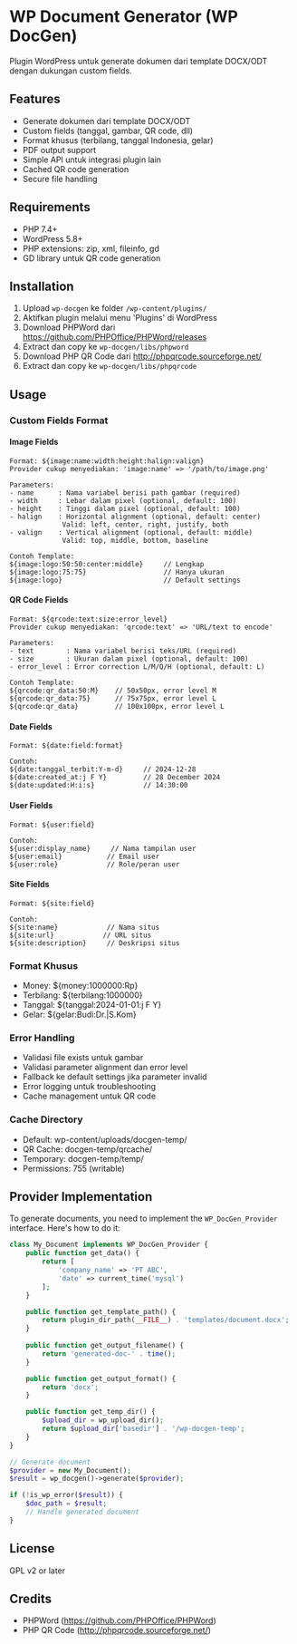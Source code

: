 # WP Document Generator (WP DocGen)

Plugin WordPress untuk generate dokumen dari template DOCX/ODT dengan dukungan custom fields.

## Features

- Generate dokumen dari template DOCX/ODT
- Custom fields (tanggal, gambar, QR code, dll)
- Format khusus (terbilang, tanggal Indonesia, gelar) 
- PDF output support
- Simple API untuk integrasi plugin lain
- Cached QR code generation
- Secure file handling

## Requirements

- PHP 7.4+ 
- WordPress 5.8+
- PHP extensions: zip, xml, fileinfo, gd
- GD library untuk QR code generation

## Installation

1. Upload `wp-docgen` ke folder `/wp-content/plugins/`
2. Aktifkan plugin melalui menu 'Plugins' di WordPress
3. Download PHPWord dari https://github.com/PHPOffice/PHPWord/releases
4. Extract dan copy ke `wp-docgen/libs/phpword`
5. Download PHP QR Code dari http://phpqrcode.sourceforge.net/
6. Extract dan copy ke `wp-docgen/libs/phpqrcode`

## Usage

### Custom Fields Format

#### Image Fields
```
Format: ${image:name:width:height:halign:valign}
Provider cukup menyediakan: 'image:name' => '/path/to/image.png'

Parameters:
- name      : Nama variabel berisi path gambar (required)
- width     : Lebar dalam pixel (optional, default: 100)
- height    : Tinggi dalam pixel (optional, default: 100)
- halign    : Horizontal alignment (optional, default: center)
             Valid: left, center, right, justify, both
- valign    : Vertical alignment (optional, default: middle) 
             Valid: top, middle, bottom, baseline

Contoh Template:
${image:logo:50:50:center:middle}     // Lengkap
${image:logo:75:75}                   // Hanya ukuran
${image:logo}                         // Default settings
```

#### QR Code Fields
```
Format: ${qrcode:text:size:error_level}
Provider cukup menyediakan: 'qrcode:text' => 'URL/text to encode'

Parameters:
- text        : Nama variabel berisi teks/URL (required)
- size        : Ukuran dalam pixel (optional, default: 100)
- error_level : Error correction L/M/Q/H (optional, default: L)

Contoh Template:
${qrcode:qr_data:50:M}    // 50x50px, error level M
${qrcode:qr_data:75}      // 75x75px, error level L
${qrcode:qr_data}         // 100x100px, error level L
```

#### Date Fields
```
Format: ${date:field:format}

Contoh:
${date:tanggal_terbit:Y-m-d}     // 2024-12-28
${date:created_at:j F Y}         // 28 December 2024
${date:updated:H:i:s}            // 14:30:00
```

#### User Fields
```
Format: ${user:field}

Contoh:
${user:display_name}     // Nama tampilan user
${user:email}           // Email user
${user:role}            // Role/peran user
```

#### Site Fields
```
Format: ${site:field}

Contoh:
${site:name}            // Nama situs
${site:url}            // URL situs
${site:description}     // Deskripsi situs
```

### Format Khusus
- Money: ${money:1000000:Rp}
- Terbilang: ${terbilang:1000000}
- Tanggal: ${tanggal:2024-01-01:j F Y}
- Gelar: ${gelar:Budi:Dr.|S.Kom}

### Error Handling
- Validasi file exists untuk gambar
- Validasi parameter alignment dan error level
- Fallback ke default settings jika parameter invalid
- Error logging untuk troubleshooting
- Cache management untuk QR code

### Cache Directory
- Default: wp-content/uploads/docgen-temp/
- QR Cache: docgen-temp/qrcache/
- Temporary: docgen-temp/temp/
- Permissions: 755 (writable)
## Provider Implementation

To generate documents, you need to implement the `WP_DocGen_Provider` interface. Here's how to do it:

```php
class My_Document implements WP_DocGen_Provider {
    public function get_data() {
        return [
            'company_name' => 'PT ABC',
            'date' => current_time('mysql')
        ];
    }

    public function get_template_path() {
        return plugin_dir_path(__FILE__) . 'templates/document.docx';
    }
    
    public function get_output_filename() {
        return 'generated-doc-' . time();  
    }

    public function get_output_format() {
        return 'docx';
    }

    public function get_temp_dir() {
        $upload_dir = wp_upload_dir();
        return $upload_dir['basedir'] . '/wp-docgen-temp';
    }
}

// Generate document
$provider = new My_Document();
$result = wp_docgen()->generate($provider);

if (!is_wp_error($result)) {
    $doc_path = $result;
    // Handle generated document
}
```

## License

GPL v2 or later

## Credits

- PHPWord (https://github.com/PHPOffice/PHPWord)
- PHP QR Code (http://phpqrcode.sourceforge.net/)
